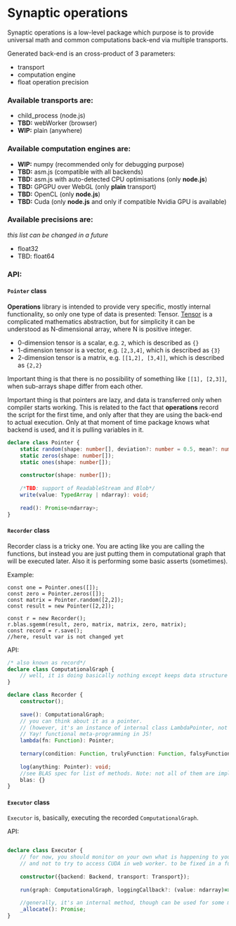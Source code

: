 # Synaptic operations

Synaptic operations is a low-level package which purpose is 
to provide universal math and common computations back-end 
via multiple transports.

Generated back-end is an cross-product of 3 parameters:
- transport
- computation engine
- float operation precision

### Available transports are:

- child_process (node.js)
- **TBD:** webWorker (browser)
- **WIP:** plain (anywhere)

### Available computation engines are:

- **WIP:** numpy (recommended only for debugging purpose)
- **TBD:** asm.js (compatible with all backends)
- **TBD:** asm.js with auto-detected CPU optimisations (only **node.js**)
- **TBD:** GPGPU over WebGL (only **plain** transport)
- **TBD:** OpenCL (only **node.js**)
- **TBD:** Cuda (only **node.js** and only if compatible Nvidia GPU is available)

### Available precisions are:

*this list can be changed in a future*

- float32
- TBD: float64

### API:

#### `Pointer` class

**Operations** library is intended to provide very specific, 
mostly internal functionality, so only one type of data is presented: Tensor. 
[Tensor](https://en.wikipedia.org/wiki/Tensor) is a complicated mathematics abstraction, 
but for simplicity it can be understood as N-dimensional array, where N is positive integer.

- 0-dimension tensor is a scalar, e.g. `2`, which is described as `{}`
- 1-dimension tensor is a vector, e.g. `[2,3,4]`, which is described as `{3}`
- 2-dimension tensor is a matrix, e.g. `[[1,2], [3,4]]`, which is described as `{2,2}`

Important thing is that there is no possibility of something like `[[1], [2,3]]`,
when sub-arrays shape differ from each other.

Important thing is that pointers are lazy, and data is transferred only when compiler starts working.
This is related to the fact that **operations** record the script for the first time, 
and only after that they are using the back-end to actual execution. 
Only at that moment of time package knows what backend is used, and it is pulling variables in it.

```typescript
declare class Pointer {
    static random(shape: number[], deviation?: number = 0.5, mean?: number = 0.5);
    static zeros(shape: number[]);
    static ones(shape: number[]);
    
    constructor(shape: number[]);
    
    /*TBD: support of ReadableStream and Blob*/
    write(value: TypedArray | ndarray): void;
    
    read(): Promise<ndarray>;
}

```

#### `Recorder` class

Recorder class is a tricky one. You are acting like you are calling the functions, 
but instead you are just putting them in computational graph that will be executed later.
Also it is performing some basic asserts (sometimes).

Example:

```
const one = Pointer.ones([]);
const zero = Pointer.zeros([]);
const matrix = Pointer.random([2,2]);
const result = new Pointer([2,2]);

const r = new Recorder();
r.blas.sgemm(result, zero, matrix, matrix, zero, matrix);
const record = r.save();
//here, result var is not changed yet
```

API:
```typescript
/* also known as record*/
declare class ComputationalGraph { 
    // well, it is doing basically nothing except keeps data structure and used pointers
}

declare class Recorder {
    constructor();
    
    save(): ComputationalGraph;
    // you can think about it as a pointer. 
    // (however, it's an instance of internal class LambdaPointer, not public class Pointer).
    // Yay! functional meta-programming in JS!
    lambda(fn: Function): Pointer; 
    
    ternary(condition: Function, trulyFunction: Function, falsyFunction: Function): void;
    
    log(anything: Pointer): void;
    //see BLAS spec for list of methods. Note: not all of them are implemented, depends on back-end.
    blas: {} 
}
```

#### `Executor` class

`Executor` is, basically, executing the recorded `ComputationalGraph`.
 
API:
```typescript

declare class Executor {
    // for now, you should monitor on your own what is happening to your app 
    // and not to try to access CUDA in web worker. to be fixed in a future.
    
    constructor({backend: Backend, transport: Transport});
    
    run(graph: ComputationalGraph, loggingCallback?: (value: ndarray)=>any): Promise<void>;
    
    //generally, it's an internal method, though can be used for some memory-related external purposes
    _allocate(): Promise;
}
```